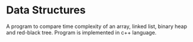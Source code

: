# Data Structures

A program to compare time complexity of an array, linked list, binary heap and red-black tree. Program is implemented in c++ language.
